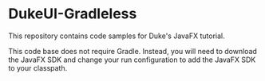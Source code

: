 # DukeUI-Gradleless

This repository contains code samples for Duke's JavaFX tutorial.
 
This code base does not require Gradle. 
Instead, you will need to download the JavaFX SDK and change your run configuration to add the JavaFX SDK to your classpath.

